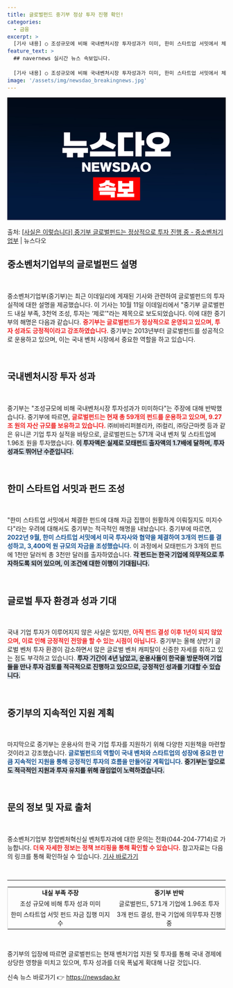 ```yaml
---
title: 글로벌펀드 중기부 정상 투자 진행 확인!
categories:
  - 금융
excerpt: >
  [기사 내용] ○ 조성규모에 비해 국내벤처시장 투자성과가 미미, 한미 스타트업 서밋에서 체결한 펀드에 대해 …
feature_text: >
  ## navernews 실시간 뉴스 속보입니다.

  [기사 내용] ○ 조성규모에 비해 국내벤처시장 투자성과가 미미, 한미 스타트업 서밋에서 체결한 펀드에 대해 …
image: '/assets/img/newsdao_breakingnews.jpg'
---
```


![뉴스다오 속보](/assets/img/newsdao_breakingnews.jpg)

<p>출처: <a href="https://newsdao.kr/2153" rel="dofollow">[사실은 이렇습니다] 중기부 글로벌펀드는 정상적으로 투자 진행 중 - 중소벤처기업부</a> | 뉴스다오</p>

<h2 data-ke-size="size26">중소벤처기업부의 글로벌펀드 설명</h2>

<p data-ke-size="size16">&nbsp;</p>

중소벤처기업부(중기부)는 최근 이데일리에 게재된 기사와 관련하여 글로벌펀드의 투자 실적에 대한 설명을 제공했습니다. 이 기사는 10월 11일 이데일리에서 "중기부 글로벌펀드 내실 부족, 3천억 조성, 투자는 ‘제로’"라는 제목으로 보도되었습니다. 이에 대한 중기부의 해명은 다음과 같습니다. <b><span style="color: #ee2323;">중기부는 글로벌펀드가 정상적으로 운영되고 있으며, 투자 성과도 긍정적이라고 강조하였습니다.</span></b> 중기부는 2013년부터 글로벌펀드를 성공적으로 운용하고 있으며, 이는 국내 벤처 시장에서 중요한 역할을 하고 있습니다. 

<p data-ke-size="size16">&nbsp;</p>

<h2 data-ke-size="size26">국내벤처시장 투자 성과</h2>

<p data-ke-size="size16">&nbsp;</p>

중기부는 "조성규모에 비해 국내벤처시장 투자성과가 미미하다"는 주장에 대해 반박했습니다. 중기부에 따르면, <b><span style="color: #ee2323;">글로벌펀드는 현재 총 59개의 펀드를 운용하고 있으며, 9.27조 원의 자산 규모를 보유하고 있습니다.</span></b> ㈜비바리퍼블리카, ㈜컬리, ㈜당근마켓 등과 같은 유니콘 기업 투자 실적을 바탕으로, 글로벌펀드는 571개 국내 벤처 및 스타트업에 1.96조 원을 투자했습니다. <b><span style="background-color: #21538527;">이 투자액은 실제로 모태펀드 출자액의 1.7배에 달하며, 투자 성과도 뛰어난 수준입니다.</span></b> 

<p data-ke-size="size16">&nbsp;</p>

<h2 data-ke-size="size26">한미 스타트업 서밋과 펀드 조성</h2>

<p data-ke-size="size16">&nbsp;</p>

"한미 스타트업 서밋에서 체결한 펀드에 대해 자금 집행이 원활하게 이뤄질지도 미지수다"라는 우려에 대해서도 중기부는 적극적인 해명을 내놨습니다. 중기부에 따르면, <b><span style="color: #1a5490;">2022년 9월, 한미 스타트업 서밋에서 미국 투자사와 협약을 체결하여 3개의 펀드를 결성하고, 3,400억 원 규모의 자금을 조성했습니다.</span></b> 이 과정에서 모태펀드가 3개의 펀드에 1천만 달러씩 총 3천만 달러를 출자하였습니다. <b><span style="background-color: #21538527;">각 펀드는 한국 기업에 의무적으로 투자하도록 되어 있으며, 이 조건에 대한 이행이 기대됩니다.</span></b> 

<p data-ke-size="size16">&nbsp;</p>

<h2 data-ke-size="size26">글로벌 투자 환경과 성과 기대</h2>

<p data-ke-size="size16">&nbsp;</p>

국내 기업 투자가 이루어지지 않은 사실은 있지만, <b><span style="color: #ee2323;">아직 펀드 결성 이후 1년이 되지 않았으며, 이로 인해 긍정적인 전망을 할 수 있는 시점이 아닙니다.</span></b> 중기부는 올해 상반기 글로벌 벤처 투자 환경이 감소하면서 많은 글로벌 벤처 캐피탈이 신중한 자세를 취하고 있는 점도 부각하고 있습니다. <b><span style="background-color: #21538527;">투자 기간이 4년 남았고, 운용사들이 한국을 방문하여 기업들을 만나 투자 검토를 적극적으로 진행하고 있으므로, 긍정적인 성과를 기대할 수 있습니다.</span></b> 

<p data-ke-size="size16">&nbsp;</p>

<h2 data-ke-size="size26">중기부의 지속적인 지원 계획</h2>

<p data-ke-size="size16">&nbsp;</p>

마지막으로 중기부는 운용사의 한국 기업 투자를 지원하기 위해 다양한 지원책을 마련할 것이라고 강조했습니다. <b><span style="color: #1a5490;">글로벌펀드의 역할이 국내 벤처와 스타트업의 성장에 중요한 만큼 지속적인 지원을 통해 긍정적인 투자의 흐름을 만들어갈 계획입니다.</span></b> <b><span style="background-color: #21538527;">중기부는 앞으로도 적극적인 지원과 투자 유치를 위해 끊임없이 노력하겠습니다.</span></b> 

<p data-ke-size="size16">&nbsp;</p>

<h2 data-ke-size="size26">문의 정보 및 자료 출처</h2>

<p data-ke-size="size16">&nbsp;</p>

중소벤처기업부 창업벤처혁신실 벤처투자과에 대한 문의는 전화(044-204-7714)로 가능합니다. <b><span style="color: #ee2323;">더욱 자세한 정보는 정책 브리핑을 통해 확인할 수 있습니다.</span></b> 참고자료는 다음의 링크를 통해 확인하실 수 있습니다. <a href="https://newsdao.kr/2153">기사 바로가기</a> 

<p data-ke-size="size16">&nbsp;</p> 

<hr>

<table style="border-collapse: collapse; border: 1px solid #d9d9d9; width: 100%;">
<tr>
<td style="text-align: center; height: 17px;"><b>내실 부족 주장</b></td>
<td style="text-align: center; height: 17px;"><b>중기부 반박</b></td>
</tr>
<tr>
<td style="text-align: center; height: 17px;">조성 규모에 비해 투자 성과 미미</td>
<td style="text-align: center; height: 17px;">글로벌펀드, 571개 기업에 1.96조 투자</td>
</tr>
<tr>
<td style="text-align: center; height: 17px;">한미 스타트업 서밋 펀드 자금 집행 미지수</td>
<td style="text-align: center; height: 17px;">3개 펀드 결성, 한국 기업에 의무투자 진행 중</td>
</tr>
</table> 

<p data-ke-size="size16">&nbsp;</p> 

중기부의 입장에 따르면 글로벌펀드는 현재 벤처기업 지원 및 투자를 통해 국내 경제에 상당한 영향을 미치고 있으며, 투자 성과를 더욱 폭넓게 확대해 나갈 것입니다. 

신속 뉴스 바로가기 👉 <a href="https://newsdao.kr" rel="dofollow">https://newsdao.kr</a>


